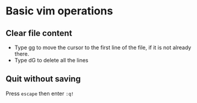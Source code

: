 # Basic vim operations

## Clear file content

- Type gg to move the cursor to the first line of the file, if it is not already there.
- Type dG to delete all the lines

## Quit without saving

Press `escape` then enter `:q!`